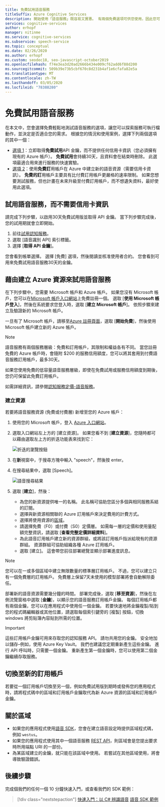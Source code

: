 ```yaml
---
title: 免費試用語音服務
titleSuffix: Azure Cognitive Services
description: 開始使用「語音服務」既容易又實惠。 有兩個免費選項可供您使用，因此您可以探索服務可執行檔動作，並決定其是否適合您的需求。
services: cognitive-services
author: erhopf
manager: nitinme
ms.service: cognitive-services
ms.subservice: speech-service
ms.topic: conceptual
ms.date: 02/26/2020
ms.author: erhopf
ms.custom: seodec18, seo-javascript-october2019
ms.openlocfilehash: f74e3ea3d20ad2666b434e009cf62add6f88d200
ms.sourcegitcommit: 509b39e73b5cbf670c8d231b4af1e6cfafa82e5a
ms.translationtype: MT
ms.contentlocale: zh-TW
ms.lasthandoff: 03/05/2020
ms.locfileid: "78388280"
---
```

# <a name="try-the-speech-service-for-free"></a>免費試用語音服務

在本文中，您會選擇免費輕鬆地測試語音服務的選項，讓您可以探索服務可執行檔動作，並決定是否適合您的需求。 根據您的情況和使用案例，選擇下列兩個選項的其中一個：

- [選項 1](#no-card)：立即取得**免費試用**API 金鑰，而不提供任何信用卡資訊（您必須擁有現有的 Azure 帳戶）。 **免費試用**會持續30天，且資料會在結束時刪除。 此選項最適合用來進行服務的快速實驗。
- [選項 2](#new-resource)：使用**免費訂**用帳戶在 Azure 中建立新的語音資源（需要信用卡資訊）。 **免費的訂**用帳戶主要具有比付費訂用帳戶更嚴格的速率限制。 如果您想要測試服務，但也計畫在未來升級至付費訂用帳戶，而不想遺失資料，最好使用此選項。

## <a id="no-card"></a>試用語音服務，而不需要信用卡資訊

請完成下列步驟，以啟用30天免費試用版並取得 API 金鑰。 當下列步驟完成後，您的試用期就會立即開始。

1. 前往[試用認知服務](https://azure.microsoft.com/try/cognitive-services/)。
1. 選取 [語音識別 API] 索引標籤。
1. 選擇 [**取得 API 金鑰**]。

您會看到帳單選擇。 選擇 [免費] 選項，然後閱讀並核准使用者合約。 您會看到可用來免費試用語音服務30天的金鑰。

## <a id="new-resource"></a>藉由建立 Azure 資源來試用語音服務

在下列步驟中，您需要 Microsoft 帳戶和 Azure 帳戶。 如果您沒有 Microsoft 帳戶，您可以在[Microsoft 帳戶入口網站](https://account.microsoft.com/account)上免費註冊一個。 選取 [**使用 Microsoft 帳戶登入**]，然後在系統要求您登入時，選取 [**建立 Microsoft 帳戶**]。 依照步驟來建立及驗證新的 Microsoft 帳戶。

一旦有了 Microsoft 帳戶，請移至[Azure 註冊頁面](https://azure.microsoft.com/free/ai/)，選取 [**開始免費**]，然後使用 Microsoft 帳戶建立新的 Azure 帳戶。

> [!NOTE]
> 語音服務有兩個服務層級：免費和訂用帳戶，其限制和權益各有不同。 當您註冊免費的 Azure 帳戶時，會隨附 $200 的服務信用額度，您可以將其套用到付費語音服務訂用帳戶，最多30天。
>
> 如果您使用免費的低容量語音服務層級，即使在免費試用或服務信用額度到期後，您仍可保留此免費訂用帳戶。
>
> 如需詳細資訊，請參閱[認知服務定價-語音服務](https://azure.microsoft.com/pricing/details/cognitive-services/speech-services/)。

### <a name="create-the-resource"></a>建立資源

若要將語音服務資源 (免費或付費層) 新增至您的 Azure 帳戶：

1. 使用您的 Microsoft 帳戶，登入 [Azure 入口網站](https://portal.azure.com/)。

1. 選取入口網站左上方的 [建立資源]。 如果您看不到 [**建立資源**]，您隨時都可以藉由選取左上方的折迭功能表來找到它：

   ![折迭的瀏覽按鈕](media/index/collapsed-nav.png)

1. 在**新**視窗中，于搜尋方塊中輸入 "speech"，然後按 enter。

1. 在搜尋結果中，選取 [Speech]。

   ![語音搜尋結果](media/index/speech-search.png)

1. 選取 [**建立**]，然後：

   - 為您的新資源提供唯一的名稱。 此名稱可協助您區分多個與相同服務系結的訂閱。
   - 選擇與新資源相關聯的 Azure 訂用帳戶來決定費用的計費方式。
   - 選擇將使用資源的[區域](regions.md)。
   - 請選擇免費（F0）或付費（S0）定價層。 如需每一層的定價和使用量配額完整資訊，請選取 [**查看完整定價詳細資料**]。
   - 為此語音訂用帳戶建立新的資源群組，或將該訂用帳戶指派給現有的資源群組。 資源群組可協助組織各種 Azure 訂用帳戶。
   - 選取 [建立]。 這會帶您前往部署總覽並顯示部署進度訊息。

> [!NOTE]
> 您可以在一或多個區域中建立無限數量的標準層訂用帳戶。 不過，您可以建立只有一個免費層的訂用帳戶。 免費層上保留7天未使用的模型部署將會自動解除委任。

部署新的語音資源需要幾分鐘的時間。 部署完成後，選取 [**移至資源**]，然後在左側流覽窗格中選取 [**金鑰**]，以顯示您的語音服務訂用帳戶金鑰。 每個訂用帳戶都有兩個金鑰，您可以在應用程式中使用任一個金鑰。 若要快速地將金鑰複製/貼到您的程式碼編輯器或其他位置，請選取每個索引鍵旁的 [複製] 按鈕，切換 windows 將剪貼簿內容貼到所需的位置。

> [!IMPORTANT]
> 這些訂用帳戶金鑰可用來存取您的認知服務 API。 請勿共用您的金鑰。 安全地加以儲存–例如，使用 Azure Key Vault。 我們也建議您定期重新產生這些金鑰。 進行 API 呼叫時，只需要一個金鑰。 重新產生第一個金鑰時，您可以使用第二個金鑰繼續存取服務。

## <a name="switch-to-a-new-subscription"></a>切換至新的訂用帳戶

若要從一個訂用帳戶切換至另一個，例如免費試用版到期時或發佈您的應用程式時，請將程式碼中的區域和訂用帳戶金鑰取代為新 Azure 資源的區域和訂用帳戶金鑰。

## <a name="about-regions"></a>關於區域

- 如果您的應用程式使用[語音 SDK](speech-sdk.md)，您會在建立語音設定時提供區域程式碼，例如 `westus`。
- 如果您的應用程式使用其中一個語音服務 [REST API](rest-apis.md)，則區域會是您提出要求時所用端點 URI 的一部份。
- 為某區域建立的金鑰，就只能在該區域中使用。 若嘗試在其他區域使用，將會導致驗證錯誤。

## <a name="next-steps"></a>後續步驟

完成個我們的任何一個 10 分鐘快速入門，或查看我們的 SDK 範例：

> [!div class="nextstepaction"]
> [快速入門：以 C# 辨識語音](~/articles/cognitive-services/Speech-Service/quickstarts/speech-to-text-from-microphone.md?pivots=programming-language-csharp&tabs=dotnet)
> [語音 SDK 範例](speech-sdk.md#get-the-samples)
